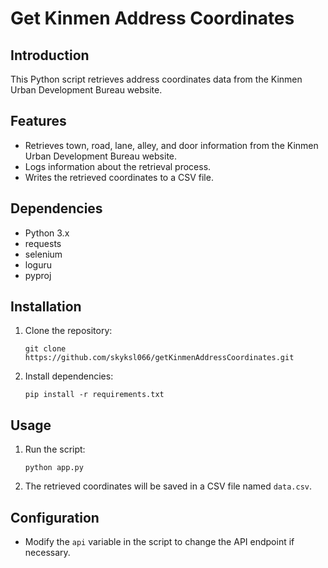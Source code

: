 # Get Kinmen Address Coordinates

## Introduction
This Python script retrieves address coordinates data from the Kinmen Urban Development Bureau website.

## Features
- Retrieves town, road, lane, alley, and door information from the Kinmen Urban Development Bureau website.
- Logs information about the retrieval process.
- Writes the retrieved coordinates to a CSV file.

## Dependencies
- Python 3.x
- requests
- selenium
- loguru
- pyproj

## Installation
1. Clone the repository:

    ```
    git clone https://github.com/skyksl066/getKinmenAddressCoordinates.git
    ```

2. Install dependencies:

    ```
    pip install -r requirements.txt
    ```

## Usage
1. Run the script:

    ```
    python app.py
    ```

2. The retrieved coordinates will be saved in a CSV file named `data.csv`.

## Configuration
- Modify the `api` variable in the script to change the API endpoint if necessary.
